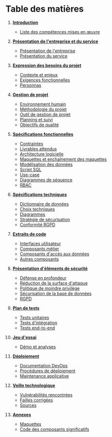 # Table des matières

1. **[Introduction](doc/introduction/)**
   - [Liste des compétences mises en œuvre](doc/introduction/liste-competence.png)

2. **[Présentation de l'entreprise et du service](doc/presentation/)**
   - [Présentation de l'entreprise](doc/presentation/entreprise.md)
   - [Présentation du service](doc/presentation/service.md)

3. **[Expression des besoins du projet](doc/expression-besoins/)**
   - [Contexte et enjeux](doc/expression-besoins/contexte-enjeux.md)
   - [Exigences fonctionnelles](doc/expression-besoins/exigences-fonctionnelles.md)
   - [Personnas](doc/expression-besoins/personnas.md)

4. **[Gestion de projet](doc/gestion-projet/)**
   - [Environnement humain](doc/gestion-projet/environnement-humain.md)
   - [Méthodologie du projet](doc/gestion-projet/methodologie.md)
   - [Outil de gestion de projet](doc/gestion-projet/outil-gestion.md)
   - [Planning et suivi](doc/gestion-projet/planning-suivi.md)
   - [Objectifs de qualité](doc/gestion-projet/objectifs-qualite.md)

5. **[Spécifications fonctionnelles](doc/specifications/fonctionnelles/)**
   - [Contraintes](doc/specifications/fonctionnelles/contraintes.md)
   - [Livrables attendus](doc/specifications/fonctionnelles/livrables.md)
   - [Architecture logicielle](doc/specifications/fonctionnelles/architecture.md)
   - [Maquettes et enchaînement des maquettes](doc/specifications/fonctionnelles/maquettes.md)
   - [Modélisation des données](doc/specifications/fonctionnelles/modelisation.md)
   - [Script SQL](doc/specifications/fonctionnelles/script-sql.md)
   - [Use-case](doc/specifications/fonctionnelles/use-case.md)
   - [Diagrammes de séquence](doc/specifications/fonctionnelles/diagrammes-sequence.md)
   - [RBAC](doc/specifications/fonctionnelles/rbac.md)

6. **[Spécifications techniques](doc/specifications/techniques/)**
   - [Dictionnaire de données](doc/specifications/techniques/dictionnaire-donnees.md)
   - [Choix techniques](doc/specifications/techniques/choix-techniques.md)
   - [Diagrammes](doc/specifications/techniques/diagrammes.md)
   - [Stratégie de sécurisation](doc/specifications/techniques/securisation.md)
   - [Conformité RGPD](doc/specifications/techniques/rgpd.md)

7. **[Extraits de code](doc/code/)**
   - [Interfaces utilisateur](doc/code/interfaces.md)
   - [Composants métier](doc/code/composants-metier.md)
   - [Composants d'accès aux données](doc/code/composants-donnees.md)
   - [Autres composants](doc/code/autres-composants.md)

8. **[Présentation d'éléments de sécurité](doc/securite/)**
   - [Défense en profondeur](doc/securite/defense-profondeur.md)
   - [Réduction de la surface d'attaque](doc/securite/surface-attaque.md)
   - [Politique de moindre privilège](doc/securite/moindre-privilege.md)
   - [Sécurisation de la base de données](doc/securite/securisation-bdd.md)
   - [RGPD](doc/securite/rgpd.md)

9. **[Plan de tests](doc/tests/)**
   - [Tests unitaires](doc/tests/tests-unitaires.md)
   - [Tests d'intégration](doc/tests/tests-integration.md)
   - [Tests end-to-end](doc/tests/tests-e2e.md)

10. **[Jeu d'essai](doc/jeu-essai/)**
    - [Démo et analyses](doc/jeu-essai/demo-analyses.md)

11. **[Déploiement](doc/deploiement/)**
    - [Documentation DevOps](doc/deploiement/documentation-devops.md)
    - [Procédures de déploiement](doc/deploiement/procedures.md)
    - [Maintenance applicative](doc/deploiement/maintenance.md)

12. **[Veille technologique](doc/veille/)**
    - [Vulnérabilités rencontrées](doc/veille/vulnerabilites.md)
    - [Failles corrigées](doc/veille/failles.md)
    - [Sources](doc/veille/sources.md)

13. **[Annexes](doc/annexes/)**
    - [Maquettes](doc/annexes/maquettes/)
    - [Code des composants significatifs](doc/annexes/code/)
